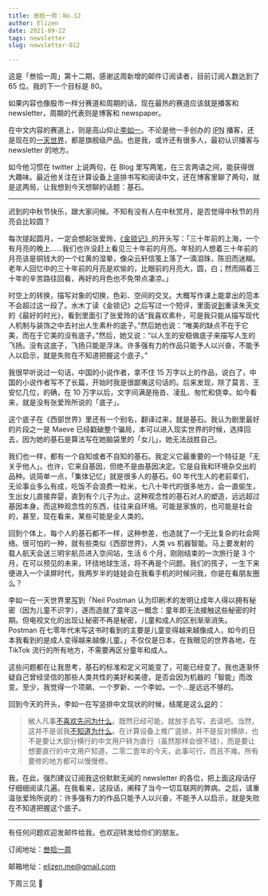 ```yaml
---
title: 叁拾一周：No.12
author: Elizen
date: 2021-09-22
tags: newsletter
slug: newsletter-012

---
```

这是「叁拾一周」第十二期，感谢这周新增的邮件订阅读者，目前订阅人数达到了 65 位。我的下一个目标是 80。

如果内容也像股市一样分赛道和周期的话，现在最热的赛道应该就是播客和 newsletter，周期的代表则是博客和 newspaper。

在中文内容的赛道上，则是高山仰止[李如一](https://twitter.com/liruyi)。不论是他一手创办的 [IPN](https://ipn.li/) 播客，还是现在的[一天世界](https://blog.yitianshijie.net/)，都是旗舰级产品。也是我，或许还有很多人，最初认识播客与 newsletter 的地方。

如今他习惯在  twitter 上说两句，在 Blog 里写两笔，在三言两语之间，能获得很大趣味。最近他关注在计算设备上竖排书写和阅读中文，还在博客里聊了两句，就是这两局，让我想到今天想聊的话题：基石。

----

迟到的中秋节快乐，跟大家问候。不知有没有人在中秋赏月，是否觉得中秋节的月亮会比较圆？

每次提起圆月，一定会想起张爱玲，[《金锁记》](https://book.douban.com/subject/3017857/)的开头写：「三十年前的上海，一个有月亮的晚上……我们也许没赶上看见三十年前的月亮。年轻的人想着三十年前的月亮该是铜钱大的一个红黄的湿晕，像朵云轩信笺上落了一滴泪珠，陈旧而迷糊。老年人回忆中的三十年前的月亮是欢愉的，比眼前的月亮大，圆，白；然而隔着三十年的辛苦路往回看，再好的月色也不免带点凄凉。」

时空上的转换，描写对象的切换，色彩、空间的交叉。大概写作课上能拿出的范本不会超过这一段了。水木丁读《金锁记》之后写过一个短评，里面说[到](https://book.douban.com/review/1252445/)重读朱天文的《最好的时光》，看到里面引了张爱玲的话“我喜欢素朴，可是我只能从描写现代人机制与装饰之中去衬出人生素朴的底子。”然后她也说：“唯美的缺点不在于它美，而在于它美的没有底子。”然后，她又说：“以人生的安稳做底子来描写人生的飞扬。没有这底子，飞扬只能是浮沫。许多强有力的作品只能予人以兴奋，不能予人以启示，就是失败在不知道把握这个底子。”

我很早听说过一句话，中国的小说作者，拿不住 15 万字以上的作品，说白了，中国的小说作者写不了长篇，开始时我是很鄙夷这句话的。后来发现，除了莫言、王安忆几位，的确，在 10 万字以后，文字间满是拖沓、凌乱、匆忙和侥幸。如今看来，就是没有张爱玲所说的「底子」。

这个底子在《西部世界》里还有一个别名，翻译过来，就是基石。我认为剧里最好的片段之一是 Maeve 已经戳破整个骗局，本可以进入现实世界的时候，选择回去，因为她的基石是算法写在她脑袋里的「女儿」，她无法战胜自己。

我们也一样，都有一个自知或者不自知的基石。我定义它最重要的一个特征是「无关乎他人」。也许，它来自基因，但绝不是由基因决定。它是自我和环境杂交出的品种。说简单一点，「集体记忆」就是很多人的基石。60 年代生人的老前辈们，无论事业多么有成，吃饭不会浪费一粒米，七八十年代的很多地方，会一直偷生，生出女儿直接弃婴，直到有个儿子为止。这种观念性的基石对人的塑造，远远超过基因本身。而这种观念性的东西，往往来自环境。可能是家族的，也可能是社会的，甚至，现在看来，某些可能是全人类的。

回到个体上，每个人的基石都不一样，这种参差，也造就了一个无比复杂的社会网络。很可怕的一种，就有些类似《西部世界》，人类 vs 机器智能。马上要发射的载人航天会送三明宇航员进入空间站，生活 6 个月，刚刚结束的一次旅行是 3 个月，在可以预见的未来，环绕地球生活，将不再是个问题。我们的孩子，一生下来便进入一个读屏时代，我两岁半的娃娃会在我看手机的时候问我，你是在看朋友圈么？

李如一在一天世界里[写](https://blog.yitianshijie.net/2021/09/22/against-intuitive-ui/)到「Neil Postman 认为印刷术的发明让成年人得以拥有秘密（因为儿童不识字），遂而造就了童年这一概念：童年即无法接触这些秘密的时期。但电视文化的出现让秘密不再是秘密，儿童和成人的区别渐渐消失。Postman 在七零年代末写这书时看到的主要是儿童变得越来越像成人，如今的日本我看到的是成人变得越来越像儿童。」不仅仅是日本，在我眼见的世界各地，在 TikTok 流行的所有地方，不需要再区分童年和成人。

这些问题都在让我思考，基石的标准和定义可能变了，可能已经变了。我也逐渐怀疑自己曾经坚信的那些人类共性的美好和美德，是否会因为机器的「智能」而改变。至少，我觉得一个项飙、一个罗新、一个李如，一个...是远远不够的。

回到今天的开头，李如一在写竖排中文现状的时候，结尾是这么[说](https://blog.yitianshijie.net/2021/09/08/state-of-online-chinese-vertical-layout-2021/)的：

> 敝人凡事[不喜欢先问为什么](https://blog.yitianshijie.net/2019/10/28/eileen-chang-courier-sheet/)。既然已经可能，就放手去写，去读吧。当然，这并不是说我[不知道为什么](https://blog.yitianshijie.net/2017/02/07/vertical-chinese-ftw/)。在计算设备上推广竖排，并不是反对横排，也不是要让大部分横行的中文用户转为直行（虽然那样会很不错），而是要让想要直行的中文用户知道，二零二壹年的今天，此事可行，而且不难。所有要修的地方都可以慢慢修。

我，在此，强烈建议订阅我这份默默无闻的 newsletter 的各位，把上面这段话仔仔细细阅读几遍。在我看来，这段话，阐释了当今一切互联网的弊病。之后，请重温张爱玲所说的：许多强有力的作品只能予人以兴奋，不能予人以启示，就是失败在不知道把握这个底子。

----

有任何问题欢迎发邮件给我，也欢迎转发给你们的朋友。

订阅地址：[叁拾一周](https://elizen.zhubai.love/)

邮箱地址：[elizen.me@gmail.com](mailto:elizen.me@gmail.com)

下周三见 👋